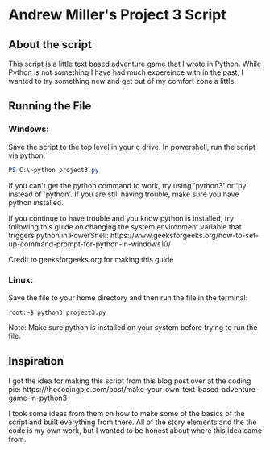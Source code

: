 # Andrew Miller's Project 3 Script

## About the script

<p>This script is a little text based adventure game that I wrote in Python. While Python is not something I have had much expereince with in the past, I wanted to try something new and get out of my comfort zone a little. </p>




## Running the File

### Windows:
<p>Save the script to the top level in your c drive. In powershell, run the script via python: </p>

```PowerShell
PS C:\>python project3.py
```
<p>If you can't get the python command to work, try using 'python3' or 'py' instead of 'python'. If you are still having trouble, make sure you have python installed.</p>
<p>If you continue to have trouble and you know python is installed, try following this guide on changing the system environment variable that triggers python in PowerShell: https://www.geeksforgeeks.org/how-to-set-up-command-prompt-for-python-in-windows10/ </p>

<p> Credit to geeksforgeeks.org for making this guide</p>

### Linux:
<p>Save the file to your home directory and then run the file in the terminal: </p>

```console
root:~$ python3 project3.py
```
<p>Note: Make sure python is installed on your system before trying to run the file.</p>


## Inspiration

<p>I got the idea for making this script from this blog post over at the coding pie: https://thecodingpie.com/post/make-your-own-text-based-adventure-game-in-python3 </p> 
<p>I took some ideas from them on how to make some of the basics of the script and built everything from there. All of the story elements and the the code is my own work, but I wanted to be honest about where this idea came from.</p>
